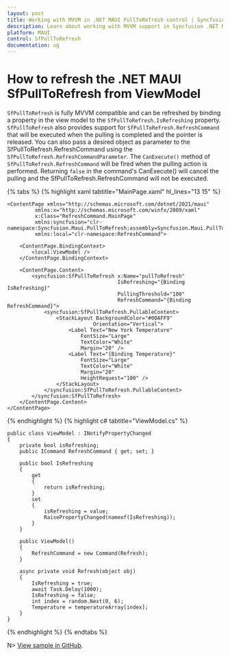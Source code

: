 ```yaml
---
layout: post
title: Working with MVVM in .NET MAUI PullToRefresh control | Syncfusion
description: Learn about working with MVVM support in Syncfusion .NET MAUI PullToRefresh (SfPullToRefresh) control and more.
platform: MAUI
control: SfPullToRefresh 
documentation: ug
---
```


# How to refresh the .NET MAUI SfPullToRefresh from ViewModel

`SfPullToRefresh` is fully MVVM compatible and can be refreshed by binding a property in the view model to the `SfPullToRefresh.IsRefreshing` property.
`SfPullToRefresh` also provides support for `SfPullToRefresh.RefreshCommand` that will be executed when the pulling is completed and the pointer is released.  You can also pass a desired object as parameter to the SfPullToRefresh.RefreshCommand using the `SfPullToRefresh.RefreshCommandParameter`.
The `CanExecute()` method of `SfPullToRefresh.RefreshCommand` will be fired when the pulling action is performed. Returning `false` in the command's CanExecute() will cancel the pulling and the SfPullToRefresh.RefreshCommand will not be executed.

{% tabs %}
{% highlight xaml tabtitle="MainPage.xaml" hl_lines="13 15" %}

    <ContentPage xmlns="http://schemas.microsoft.com/dotnet/2021/maui"
             xmlns:x="http://schemas.microsoft.com/winfx/2009/xaml"
             x:Class="RefreshCommand.MainPage"
             xmlns:syncfusion="clr-namespace:Syncfusion.Maui.PullToRefresh;assembly=Syncfusion.Maui.PullToRefresh"
             xmlns:local="clr-namespace:RefreshCommand">

        <ContentPage.BindingContext>
            <local:ViewModel />
        </ContentPage.BindingContext>

        <ContentPage.Content>
            <syncfusion:SfPullToRefresh x:Name="pullToRefresh"
                                        IsRefreshing="{Binding IsRefreshing}"
                                        PullingThreshold="100"
                                        RefreshCommand="{Binding RefreshCommand}">
                <syncfusion:SfPullToRefresh.PullableContent>
                    <StackLayout BackgroundColor="#00AFF9"
                                Orientation="Vertical">
                        <Label Text="New York Temperature"
                            FontSize="Large"
                            TextColor="White"
                            Margin="20" />
                        <Label Text="{Binding Temperature}"
                            FontSize="Large"
                            TextColor="White"
                            Margin="20"
                            HeightRequest="100" />
                    </StackLayout>
                </syncfusion:SfPullToRefresh.PullableContent>
            </syncfusion:SfPullToRefresh>
        </ContentPage.Content>
    </ContentPage>

{% endhighlight %}
{% highlight c# tabtitle="ViewModel.cs" %}

    public class ViewModel : INotifyPropertyChanged
    {
        private bool isRefreshing;
        public ICommand RefreshCommand { get; set; }

        public bool IsRefreshing
        {
            get
            {
                return isRefreshing;
            }
            set
            {
                isRefreshing = value;
                RaisePropertyChanged(nameof(IsRefreshing));
            }
        }

        public ViewModel()
        {
            RefreshCommand = new Command(Refresh);
        }

        async private void Refresh(object obj)
        {
            IsRefreshing = true;
            await Task.Delay(1000);
            IsRefreshing = false;
            int index = random.Next(0, 6);
            Temperature = temperatureArray[index];
        }
    }

{% endhighlight %}
{% endtabs %}

N> [View sample in GitHub](https://github.com/SyncfusionExamples/refresh-command-binding-using-mvvm-in-.net-maui-pull-to-refresh).